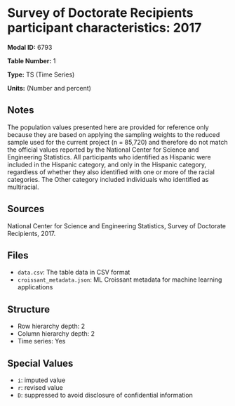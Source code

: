 # Survey of Doctorate Recipients participant characteristics: 2017

**Modal ID:** 6793

**Table Number:** 1

**Type:** TS (Time Series)

**Units:** (Number and percent)

## Notes

The population values presented here are provided for reference only because they are based on applying the sampling weights to the reduced sample used for the current project (n = 85,720) and therefore do not match the official values reported by the National Center for Science and Engineering Statistics. All participants who identified as Hispanic were included in the Hispanic category, and only in the Hispanic category, regardless of whether they also identified with one or more of the racial categories. The Other category included individuals who identified as multiracial.

## Sources

National Center for Science and Engineering Statistics, Survey of Doctorate Recipients, 2017.

## Files

- `data.csv`: The table data in CSV format
- `croissant_metadata.json`: ML Croissant metadata for machine learning applications

## Structure

- Row hierarchy depth: 2
- Column hierarchy depth: 2
- Time series: Yes

## Special Values

- `i`: imputed value
- `r`: revised value
- `D`: suppressed to avoid disclosure of confidential information
